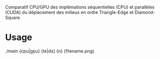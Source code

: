 Comparatif CPU/GPU des implémations séquentielles (CPU) et parallèles (CUDA) du déplacement des milieux en ordre Triangle-Edge et Diamond-Square.

<h1>Usage</h1>
./main {cpu|gpu} {te|ds} {n} {filename.png}
